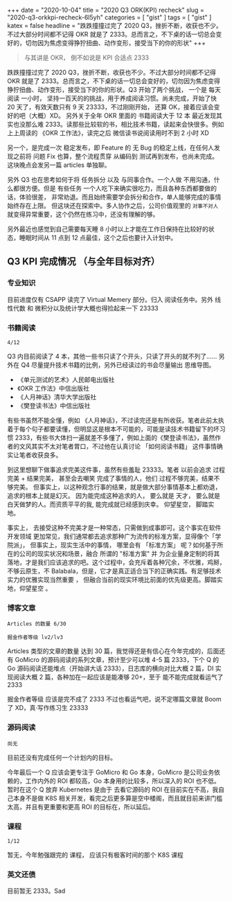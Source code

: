 +++
date = "2020-10-04"
title = "2020 Q3 ORK(KPI) recheck"
slug = "2020-q3-orkkpi-recheck-6l5yh"
categories = [ "gist" ]
tags = [ "gist" ]
katex = false
headline = "跌跌撞撞过完了 2020 Q3，挫折不断，收获也不少。不过大部分时间都不记得 OKR 就是了 2333。总而言之，不下桌的话一切总会变好的，切勿因为焦虑变得狰狞扭曲、动作变形，接受当下的你的形状"
+++

> 与其讲是 OKR， 倒不如说是 KPI 合适点 2333

跌跌撞撞过完了 2020 Q3，挫折不断，收获也不少。不过大部分时间都不记得 OKR 就是了 2333。总而言之，不下桌的话一切总会变好的，切勿因为焦虑变得狰狞扭曲、动作变形，接受当下的你的形状。Q3 开始了两个挑战， 一个是 每天阅读 一小时， 坚持一百天的的挑战，用于养成阅读习惯。尚未完成，开始了快 20 天了，有效天数只有 9 天 23333，不过刚刚开始， 还算 OK，接着应该会变好的吧（大概）XD。 另外关于全年 OKR 里面的 书籍阅读大于 12 本 最近发现其实也没那么难 2333。读那些比较软的书，相比技术书籍，读起来会快很多。例如上上周读的 《OKR 工作法》，读完之后 微信读书说阅读用时不到 2 小时 XD

另一个，是完成一次 稳定发布，即 Feature 的 无 Bug 的稳定上线，在任何人发现之前将 问题 Fix 也算，整个流程贯穿 从编码到 测试再到发布，也尚未完成。 这块晚点会发另一篇 articles 单独聊。

另外 Q3 也在思考如何于将 任务拆分 以及 与同事合作。一个人做 不用沟通，什么都很方便。但是 有些任务 一个人吃下来确实很吃力，而且各种东西都要做的话，体验很差， 非常劝退。而且始终需要学会拆分和合作，单人能够完成的事情始终存在上限。 但这块还在探索中。多人协作之后，公司价值观里的 `对事不对人` 就变得异常重要，这个仍然在练习中，还没有理解的够。

另外最近也感觉到自己需要每天睡 8 小时以上才能在工作日保持在比较好的状态，睡眠时间从 11 点到 12 点最佳，这个之后也要计入计划中。

## Q3 KPI 完成情况 （与全年目标对齐）

### 专业知识

目前进度仅有 CSAPP 读完了 Virtual Memery 部分。归入 阅读任务中。另外 线性代数 和 微积分以及统计学大概也得捡起来一下 23333

### 书籍阅读

`4/12`

Q3 内目前阅读了 4 本，其他一些书只读了个开头，只读了开头的就不列了…… 另外在 Q4 尽量提升技术书籍的比例，另外已经读过的书会尽量输出 思维导图。

- 《单元测试的艺术》人民邮电出版社
- 《OKR 工作法》中信出版社
- 《人月神话》清华大学出版社
- 《樊登读书法》中信出版社

有些书虽然不能全懂，例如 《人月神话》，不过读完还是有所收获。笔者此前太执着于每个句子都要读懂，但明显这是根本不可能的，可能是读技术书籍留下的坏习惯 2333，有些书大体扫一遍就差不多懂了，例如上面的《樊登读书法》，虽然作者的文风其实不太对笔者胃口，不过他在认真讨论 「如何阅读书籍」 这件事情确实让笔者收获良多。

到这里想聊下做事追求完美这件事，虽然有些羞耻 23333。笔者 以前会追求 过程完美 + 结果完美， 甚至会去嘲笑 完成了事情的人，他们 过程不够完美，结果不够完美。 但事实上，以这种观念行事的结果，就是做大部分事情基本上都劝退，追求的根本上就是幻灭。 因为能完成这种追求的人， 要么就是 天才， 要么就是白天做梦的人。而资质平平的我, 能完成就已经感到庆幸。 仰望星空， 脚踏实地。

事实上， 去接受这种不完美才是一种常态，只需做到成事即可。这个事实在软件开发领域 更加常见，我们通常都去追求那种广为流传的标准方案，显得像个「学院派」， 但事实上，现实生活中的事情， 哪里会有 「标准方案」 呢？如何基于所在的公司的现实状况和场景，融合 所谓的 "标准方案" 并 为企业量身定制的将其落地，才是我们应该追求的吧。这个过程中，会充斥着各种冗余，不优雅，鸡掰，不够云原生，不 Balabala，但是，它才是真正适合当下的正确实践。有足够技术实力的优雅实现当然重要 ， 但融合当前的现实环境比前面的优先级更高。脚踏实地，仰望星空 。

### 博客文章

`Articles 的数量 6/30`

`掘金作者等级 lv2/lv3`

Articles 类型的文章的数量 达到 30 篇，我觉得还是有信心在今年完成的，后面还有 GoMicro 的源码阅读的系列文章，预计至少可以堆 4-5 篇 2333，下个 Q 的 Go 源码阅读还能堆点（开始讲大话 2333），日志库的横向对比大概 2 篇，DI 实现阅读大概 2 篇，各种加在一起应该是能凑够 20+，至于 能不能完成就看运气了 2333

掘金作者等级 应该是完不成了 2333 不过也看运气吧，说不定哪篇文章就 Boom 了 XD，真·写作练习生 23333

### 源码阅读

`尚无`

目前还没有完成任何一个计划内的目标。

今年最后一个 Q 应该会更专注于 GoMicro 和 Go 本身，GoMicro 是公司业务依赖的，工作内外的 ROI 都较高，Go 本身用的比较多，所以深入的 ROI 也不低。暂时在这个 Q 放弃 Kubernetes 是由于 去看它源码的 ROI 在目前实在不高，我自己本身不是做 K8S 相关开发，看完之后更多算是空中楼阁，而且就目前来讲门槛太高，并且有更重要和更高 ROI 的目标在，所以延后。

### 课程

`1/12`

暂无，今年勉强跟完的 课程， 应该只有极客时间的那个 K8S 课程

### 英文还债

目前暂无 2333。Sad